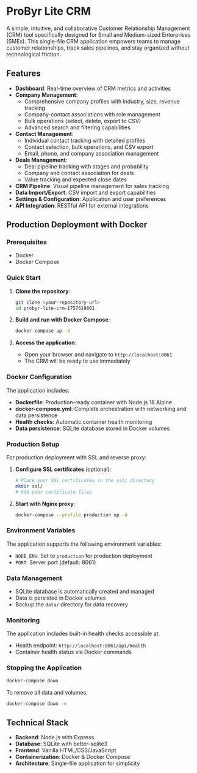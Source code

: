 # ProByr Lite CRM

A simple, intuitive, and collaborative Customer Relationship Management (CRM) tool specifically designed for Small and Medium-sized Enterprises (SMEs). This single-file CRM application empowers teams to manage customer relationships, track sales pipelines, and stay organized without technological friction.

## Features

- **Dashboard**: Real-time overview of CRM metrics and activities
- **Company Management**: 
  - Comprehensive company profiles with industry, size, revenue tracking
  - Company-contact associations with role management
  - Bulk operations (select, delete, export to CSV)
  - Advanced search and filtering capabilities
- **Contact Management**: 
  - Individual contact tracking with detailed profiles
  - Contact selection, bulk operations, and CSV export
  - Email, phone, and company association management
- **Deals Management**: 
  - Deal pipeline tracking with stages and probability
  - Company and contact association for deals
  - Value tracking and expected close dates
- **CRM Pipeline**: Visual pipeline management for sales tracking
- **Data Import/Export**: CSV import and export capabilities
- **Settings & Configuration**: Application and user preferences
- **API Integration**: RESTful API for external integrations

## Production Deployment with Docker

### Prerequisites

- Docker
- Docker Compose

### Quick Start

1. **Clone the repository**:
   ```bash
   git clone <your-repository-url>
   cd probyr-lite-crm-1757619801
   ```

2. **Build and run with Docker Compose**:
   ```bash
   docker-compose up -d
   ```

3. **Access the application**:
   - Open your browser and navigate to `http://localhost:8061`
   - The CRM will be ready to use immediately

### Docker Configuration

The application includes:

- **Dockerfile**: Production-ready container with Node.js 18 Alpine
- **docker-compose.yml**: Complete orchestration with networking and data persistence
- **Health checks**: Automatic container health monitoring
- **Data persistence**: SQLite database stored in Docker volumes

### Production Setup

For production deployment with SSL and reverse proxy:

1. **Configure SSL certificates** (optional):
   ```bash
   # Place your SSL certificates in the ssl/ directory
   mkdir ssl/
   # Add your certificate files
   ```

2. **Start with Nginx proxy**:
   ```bash
   docker-compose --profile production up -d
   ```

### Environment Variables

The application supports the following environment variables:

- `NODE_ENV`: Set to `production` for production deployment
- `PORT`: Server port (default: 8061)

### Data Management

- SQLite database is automatically created and managed
- Data is persisted in Docker volumes
- Backup the `data/` directory for data recovery

### Monitoring

The application includes built-in health checks accessible at:
- Health endpoint: `http://localhost:8061/api/health`
- Container health status via Docker commands

### Stopping the Application

```bash
docker-compose down
```

To remove all data and volumes:
```bash
docker-compose down -v
```

## Technical Stack

- **Backend**: Node.js with Express
- **Database**: SQLite with better-sqlite3
- **Frontend**: Vanilla HTML/CSS/JavaScript
- **Containerization**: Docker & Docker Compose
- **Architecture**: Single-file application for simplicity
